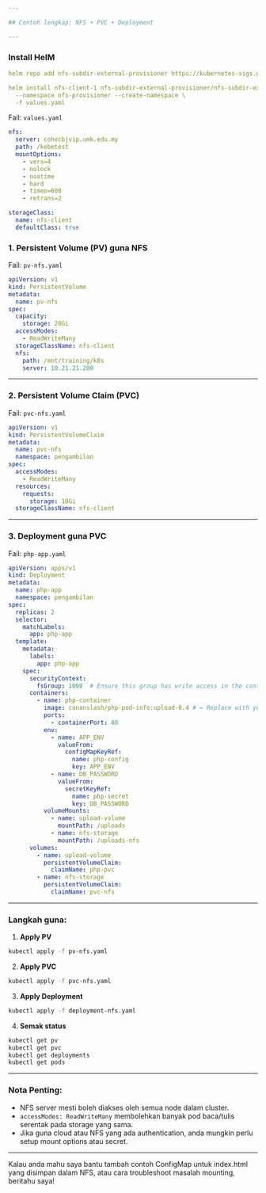 ```yaml
---

## Contoh lengkap: NFS + PVC + Deployment

---
```

### Install HelM

```yaml
helm repo add nfs-subdir-external-provisioner https://kubernetes-sigs.github.io/nfs-subdir-external-provisioner

helm install nfs-client-1 nfs-subdir-external-provisioner/nfs-subdir-external-provisioner \
  --namespace nfs-provisioner --create-namespace \
  -f values.yaml
```

Fail:  `values.yaml`

```yaml
nfs:
  server: cohecbjvip.umk.edu.my
  path: /kebetest
  mountOptions:
    - vers=4
    - nolock
    - noatime
    - hard
    - timeo=600
    - retrans=2

storageClass:
  name: nfs-client
  defaultClass: true
```


### 1. Persistent Volume (PV) guna NFS

Fail: `pv-nfs.yaml`

```yaml
apiVersion: v1
kind: PersistentVolume
metadata:
  name: pv-nfs
spec:
  capacity:
    storage: 20Gi
  accessModes:
    - ReadWriteMany
  storageClassName: nfs-client
  nfs:
    path: /mnt/training/k8s
    server: 10.21.21.200
```

---

### 2. Persistent Volume Claim (PVC)

Fail: `pvc-nfs.yaml`

```yaml
apiVersion: v1
kind: PersistentVolumeClaim
metadata:
  name: pvc-nfs
  namespace: pengambilan
spec:
  accessModes:
    - ReadWriteMany
  resources:
    requests:
      storage: 10Gi
  storageClassName: nfs-client
```

---

### 3. Deployment guna PVC

Fail: `php-app.yaml`

```yaml
apiVersion: apps/v1
kind: Deployment
metadata:
  name: php-app
  namespace: pengambilan
spec:
  replicas: 2
  selector:
    matchLabels:
      app: php-app
  template:
    metadata:
      labels:
        app: php-app
    spec:
      securityContext:
        fsGroup: 1000  # Ensure this group has write access in the container
      containers:
        - name: php-container
          image: conanslash/php-pod-info:upload-0.4 # ← Replace with your Docker Hub username
          ports:
            - containerPort: 80
          env:
            - name: APP_ENV
              valueFrom:
                configMapKeyRef:
                  name: php-config
                  key: APP_ENV
            - name: DB_PASSWORD
              valueFrom:
                secretKeyRef:
                  name: php-secret
                  key: DB_PASSWORD
          volumeMounts:
            - name: upload-volume
              mountPath: /uploads
            - name: nfs-storage
              mountPath: /uploads-nfs
      volumes:
        - name: upload-volume
          persistentVolumeClaim:
            claimName: php-pvc
        - name: nfs-storage
          persistentVolumeClaim:
            claimName: pvc-nfs
```

---

### Langkah guna:

1. **Apply PV**

```bash
kubectl apply -f pv-nfs.yaml
```

2. **Apply PVC**

```bash
kubectl apply -f pvc-nfs.yaml
```

3. **Apply Deployment**

```bash
kubectl apply -f deployment-nfs.yaml
```

4. **Semak status**

```bash
kubectl get pv
kubectl get pvc
kubectl get deployments
kubectl get pods
```

---

### Nota Penting:

* NFS server mesti boleh diakses oleh semua node dalam cluster.
* `accessModes: ReadWriteMany` membolehkan banyak pod baca/tulis serentak pada storage yang sama.
* Jika guna cloud atau NFS yang ada authentication, anda mungkin perlu setup mount options atau secret.

---

Kalau anda mahu saya bantu tambah contoh ConfigMap untuk index.html yang disimpan dalam NFS, atau cara troubleshoot masalah mounting, beritahu saya!
